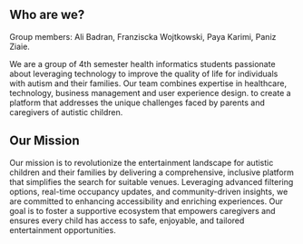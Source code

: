 
## Who are we?

Group members: Ali Badran, Franziscka Wojtkowski, Paya Karimi, Paniz Ziaie. 

We are a group of 4th semester health informatics students passionate about leveraging technology to improve the quality of life for individuals with autism and their families. Our team combines expertise in healthcare, technology, business management and user experience design.  to create a platform that addresses the unique challenges faced by parents and caregivers of autistic children.



## Our Mission

Our mission is to revolutionize the entertainment landscape for autistic children and their families by delivering a comprehensive, inclusive platform that simplifies the search for suitable venues. Leveraging advanced filtering options, real-time occupancy updates, and community-driven insights, we are committed to enhancing accessibility and enriching experiences. Our goal is to foster a supportive ecosystem that empowers caregivers and ensures every child has access to safe, enjoyable, and tailored entertainment opportunities.
